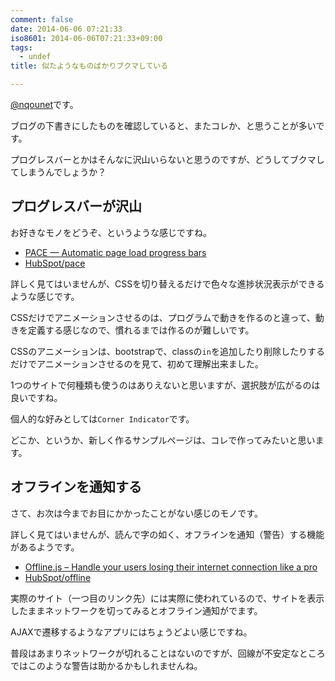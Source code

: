```yaml
---
comment: false
date: 2014-06-06 07:21:33
iso8601: 2014-06-06T07:21:33+09:00
tags:
  - undef
title: 似たようなものばかりブクマしている

---
```


<p><a href="https://twitter.com/nqounet">@nqounet</a>です。</p>

<p>ブログの下書きにしたものを確認していると、またコレか、と思うことが多いです。</p>

<p>プログレスバーとかはそんなに沢山いらないと思うのですが、どうしてブクマしてしまうんでしょうか？</p>



<h2>プログレスバーが沢山</h2>

<p>お好きなモノをどうぞ、というような感じですね。</p>

<ul>
<li><a href="http://github.hubspot.com/pace/docs/welcome/">PACE — Automatic page load progress bars</a></li>
<li><a href="https://github.com/HubSpot/pace">HubSpot/pace</a></li>
</ul>

<p>詳しく見てはいませんが、CSSを切り替えるだけで色々な進捗状況表示ができるような感じです。</p>

<p>CSSだけでアニメーションさせるのは、プログラムで動きを作るのと違って、動きを定義する感じなので、慣れるまでは作るのが難しいです。</p>

<p>CSSのアニメーションは、bootstrapで、classの<code>in</code>を追加したり削除したりするだけでアニメーションさせるのを見て、初めて理解出来ました。</p>

<p>1つのサイトで何種類も使うのはありえないと思いますが、選択肢が広がるのは良いですね。</p>

<p>個人的な好みとしては<code>Corner Indicator</code>です。</p>

<p>どこか、というか、新しく作るサンプルページは、コレで作ってみたいと思います。</p>

<h2>オフラインを通知する</h2>

<p>さて、お次は今までお目にかかったことがない感じのモノです。</p>

<p>詳しく見てはいませんが、読んで字の如く、オフラインを通知（警告）する機能があるようです。</p>

<ul>
<li><a href="http://github.hubspot.com/offline/docs/welcome/">Offline.js – Handle your users losing their internet connection like a pro</a></li>
<li><a href="https://github.com/HubSpot/offline">HubSpot/offline</a></li>
</ul>

<p>実際のサイト（一つ目のリンク先）には実際に使われているので、サイトを表示したままネットワークを切ってみるとオフライン通知がでます。</p>

<p>AJAXで遷移するようなアプリにはちょうどよい感じですね。</p>

<p>普段はあまりネットワークが切れることはないのですが、回線が不安定なところではこのような警告は助かるかもしれませんね。</p>
    	